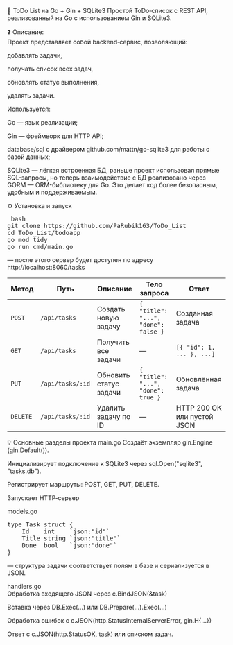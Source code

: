 📝 ToDo List на Go + Gin + SQLite3
Простой ToDo‑список с REST API, реализованный на Go c использованием Gin и SQLite3.

❓ Описание:  
Проект представляет собой backend‑сервис, позволяющий:  

добавлять задачи,

получать список всех задач,

обновлять статус выполнения,

удалять задачи.  

Используется:  

Go — язык реализации;

Gin — фреймворк для HTTP API;

database/sql с драйвером github.com/mattn/go-sqlite3 для работы с базой данных;

SQLite3 — лёгкая встроенная БД, раньше проект использовал прямые SQL-запросы, но теперь взаимодействие с БД реализовано через GORM — ORM-библиотеку для Go. Это делает код более безопасным, удобным и поддерживаемым.  

⚙️ Установка и запуск
<pre> bash 
git clone https://github.com/PaRubik163/ToDo_List 
cd ToDo_List/todoapp
go mod tidy 
go run cmd/main.go
</pre>
— после этого сервер будет доступен по адресу http://localhost:8060/tasks

| Метод    | Путь             | Описание                  | Тело запроса                        | Ответ                             |
| -------- | ---------------- | ------------------------- | ----------------------------------- | --------------------------------- |
| `POST`   | `/api/tasks`     | Создать новую задачу      | `{ "title": "...", "done": false }` | Созданная задача                  |
| `GET`    | `/api/tasks`     | Получить все задачи       | —                                   | `[{ "id": 1, ... }, ...]`         |
| `PUT`    | `/api/tasks/:id` | Обновить cтатус задачи    | `{ "title": "...", "done": true }`  | Обновлённая задача                |
| `DELETE` | `/api/tasks/:id` | Удалить задачу по ID      | —                                   | HTTP 200 OK или пустой JSON       |


💡 Основные разделы проекта
main.go
Создаёт экземпляр gin.Engine (gin.Default()).

Инициализирует подключение к SQLite3 через sql.Open("sqlite3", "tasks.db").

Регистрирует маршруты: POST, GET, PUT, DELETE.

Запускает HTTP‑сервер

models.go 
<pre>
type Task struct {
    Id    int    `json:"id"`
    Title string `json:"title"`
    Done  bool   `json:"done"`
}
</pre>
— структура задачи соответствует полям в базе и сериализуется в JSON.  

handlers.go  
Обработка входящего JSON через c.BindJSON(&task)  

Вставка через DB.Exec(...) или DB.Prepare(...).Exec(...)  

Обработка ошибок с c.JSON(http.StatusInternalServerError, gin.H{...})  

Ответ с c.JSON(http.StatusOK, task) или списком задач.
